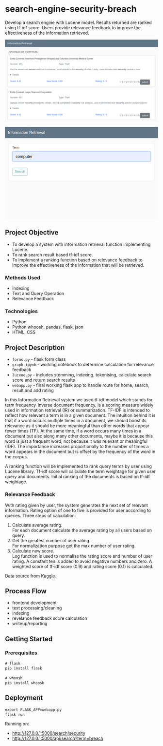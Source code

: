 # search-engine-security-breach
Develop a search engine with Lucene model. Results returned are ranked using tf-idf score. Users provide relevance feedback to improve the effectiveness of the information retrieved.

![Screenshot showing results returned of a search term.](/assets/result.png)

![Searching for term computer](/assets/search.png)

## Project Objective
- To develop a system with information retrieval function implementing Lucene.
- To rank search result based tf-idf score.
- To implement a ranking function based on relevance feedback to improve the effectiveness of the information that will be retrieved.

### Methods Used
* Indexing
* Text and Query Operation
* Relevance Feedback

### Technologies
* Python
* Python whoosh, pandas, flask, json
* HTML, CSS

## Project Description
* `forms.py` - flask form class
* `graph.ipynb` - working notebook to determine calculation for relevance feedback
* `lucene.py` - includes stemming, indexing, tokenising, calculate search score and return search results
* `webapp.py` - final working flask app to handle route for home, search, result and add rating

In this Information Retrieval system we used tf-idf model which stands for term frequency   inverse document frequency, is a scoring measure widely used in information retrieval (IR) or summarization. TF-IDF is intended to reflect how relevant a term is in a given document. The intuition behind it is that if a word occurs multiple times in a document, we should boost its relevance as it should be more meaningful than other words that appear fewer times (TF). At the same time, if a word occurs many times in a document but also along many other documents, maybe it is because this word is just a frequent word; not because it was relevant or meaningful (IDF). The importance increases proportionally to the number of times a word appears in the document but is offset by the frequency of the word in the corpus. 

A ranking function will be implemented to rank query terms by user using Lucene library. Tf-idf score will calculate the term weightage for given user query and documents. Initial ranking of the documents is based on tf-idf weightage.

### Relevance Feedback
With rating given by user, the system generates the next set of relevant information. Rating option of one to five is provided for user according to queries. Three steps of calculation:
1. Calculate average rating.  
For each document calculate the average rating by all users based on query.
2. Get the greatest number of user rating.  
For normalization purpose get the max number of user rating.
3. Calculate new score.  
Log function is used to normalise the rating score and number of user rating. A constant ten is added to avoid negative numbers and zero.
A weighted score of tf-idf score (0.9) and rating score (0.1) is calculated.

Data source from [Kaggle](https://www.kaggle.com/alukosayoenoch/cyber-security-breaches-data/version/1). 

## Process Flow
- frontend development
- text  processing/cleaning
- indexing
- revelance feedback score calculation
- writeup/reporting

## Getting Started
### Prerequisites

```
# flask
pip install flask

# whoosh
pip install whoosh
```

## Deployment

```
export FLASK_APP=webapp.py
flask run
```
Running on:
* http://127.0.0.1:5000/search/security
* http://127.0.0.1:5000/api/search?term=breach
